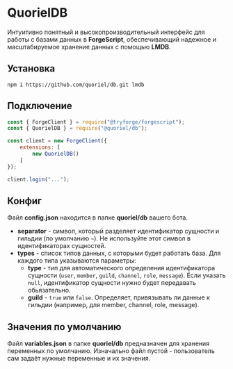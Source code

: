 # QuorielDB
Интуитивно понятный и высокопроизводительный интерфейс для работы с базами данных в **ForgeScript**, обеспечивающий надежное и масштабируемое хранение данных с помощью **LMDB**.

## Установка
```
npm i https://github.com/quoriel/db.git lmdb
```

## Подключение
```js
const { ForgeClient } = require("@tryforge/forgescript");
const { QuorielDB } = require("@quoriel/db");

const client = new ForgeClient({
    extensions: [
        new QuorielDB()
    ]
});

client.login("...");
```

## Конфиг
Файл **config.json** находится в папке **quoriel/db** вашего бота.  
- **separator** - символ, который разделяет идентификатор сущности и гильдии (по умолчанию `~`). Не используйте этот символ в идентификаторах сущностей.
- **types** - список типов данных, с которыми будет работать база. Для каждого типа указываются параметры:
  - **type** - тип для автоматического определения идентификатора сущности (`user`, `member`, `guild`, `channel`, `role`, `message`). Если указать `null`, идентификатор сущности нужно будет передавать обьязательно.
  - **guild** - `true` или `false`. Определяет, привязывать ли данные к гильдии (например, для member, channel, role, message).

## Значения по умолчанию
Файл **variables.json** в папке **quoriel/db** предназначен для хранения переменных по умолчанию. Изначально файл пустой - пользователь сам задаёт нужные переменные и их значения.